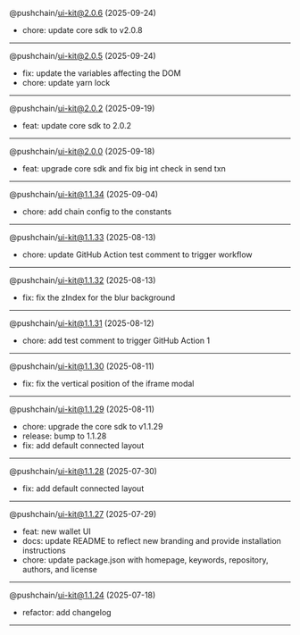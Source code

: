 @pushchain/ui-kit@2.0.6 (2025-09-24)

- chore: update core sdk to v2.0.8

---

@pushchain/ui-kit@2.0.5 (2025-09-24)

- fix: update the variables affecting the DOM
- chore: update yarn lock

---

@pushchain/ui-kit@2.0.2 (2025-09-19)

- feat: update core sdk to 2.0.2

---

@pushchain/ui-kit@2.0.0 (2025-09-18)

- feat: upgrade core sdk and fix big int check in send txn

---

@pushchain/ui-kit@1.1.34 (2025-09-04)

- chore: add chain config to the constants

---

@pushchain/ui-kit@1.1.33 (2025-08-13)

- chore: update GitHub Action test comment to trigger workflow

---

@pushchain/ui-kit@1.1.32 (2025-08-13)

- fix: fix the zIndex for the blur background

---

@pushchain/ui-kit@1.1.31 (2025-08-12)

- chore: add test comment to trigger GitHub Action 1

---

@pushchain/ui-kit@1.1.30 (2025-08-11)

- fix: fix the vertical position of the iframe modal

---

@pushchain/ui-kit@1.1.29 (2025-08-11)

- chore: upgrade the core sdk to v1.1.29
- release: bump to 1.1.28
- fix: add default connected layout

---

@pushchain/ui-kit@1.1.28 (2025-07-30)

- fix: add default connected layout

---

@pushchain/ui-kit@1.1.27 (2025-07-29)

- feat: new wallet UI
- docs: update README to reflect new branding and provide installation instructions
- chore: update package.json with homepage, keywords, repository, authors, and license

---

@pushchain/ui-kit@1.1.24 (2025-07-18)

- refactor: add changelog

---

